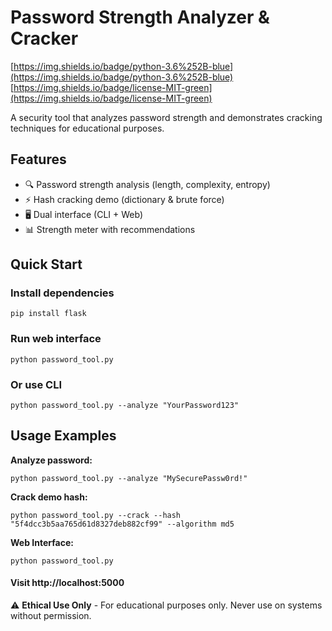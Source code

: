 # Password Strength Analyzer & Cracker

[https://img.shields.io/badge/python-3.6%252B-blue](https://img.shields.io/badge/python-3.6%252B-blue)  
[https://img.shields.io/badge/license-MIT-green](https://img.shields.io/badge/license-MIT-green)

A security tool that analyzes password strength and demonstrates cracking techniques for educational purposes.

## Features

- 🔍 Password strength analysis (length, complexity, entropy)
- ⚡ Hash cracking demo (dictionary & brute force)
- 🖥️ Dual interface (CLI + Web)
- 📊 Strength meter with recommendations

## Quick Start

### Install dependencies
```
pip install flask
```

### Run web interface
```
python password_tool.py
```

### Or use CLI
```
python password_tool.py --analyze "YourPassword123"
```

## Usage Examples

**Analyze password:**
```
python password_tool.py --analyze "MySecurePassw0rd!"
```

**Crack demo hash:**
```
python password_tool.py --crack --hash "5f4dcc3b5aa765d61d8327deb882cf99" --algorithm md5
```

**Web Interface:**
```
python password_tool.py
```
#### Visit http://localhost:5000

⚠️ **Ethical Use Only** - For educational purposes only. Never use on systems without permission.

